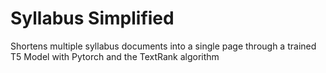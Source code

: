 # Syllabus Simplified
Shortens multiple syllabus documents into a single page through a trained T5 Model with Pytorch and the TextRank algorithm
